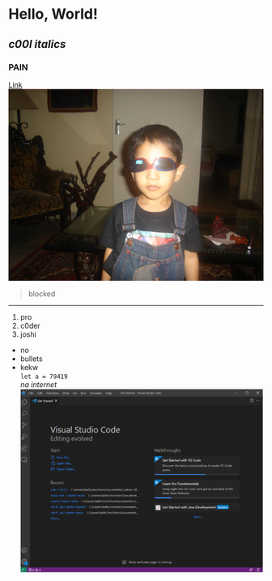 # Hello, World! 
## *c00l italics* 
### **PAIN**  
[Link](https://youtu.be/LKsgDcckur0) 
![Image](/DSC01276.JPG) 
> blocked 
---
1. pro 
2. c0der 
3. joshi 
- no 
- bullets 
- kekw \
`let a = 79419` \
*na internet*
![Image](/ss1.png)
